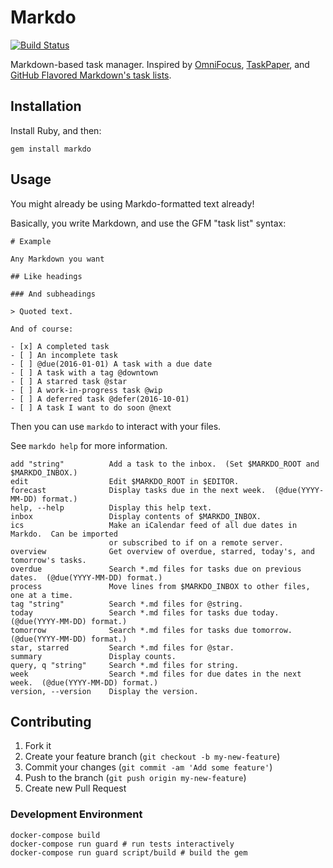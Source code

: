 # Markdo

[![Build Status](https://travis-ci.org/benjaminoakes/markdo.svg?branch=master)](https://travis-ci.org/benjaminoakes/markdo)

Markdown-based task manager.  Inspired by [OmniFocus][omnifocus], [TaskPaper][taskpaper], and [GitHub Flavored Markdown's task lists][gfm-task-lists].

  [gfm-task-lists]: https://github.com/blog/1375-task-lists-in-gfm-issues-pulls-comments
  [omnifocus]: https://www.omnigroup.com/omnifocus/
  [taskpaper]: http://www.hogbaysoftware.com/products/taskpaper

## Installation

Install Ruby, and then:

    gem install markdo

## Usage

You might already be using Markdo-formatted text already!

Basically, you write Markdown, and use the GFM "task list" syntax:

```
# Example

Any Markdown you want

## Like headings

### And subheadings

> Quoted text.

And of course:

- [x] A completed task
- [ ] An incomplete task
- [ ] @due(2016-01-01) A task with a due date
- [ ] A task with a tag @downtown
- [ ] A starred task @star
- [ ] A work-in-progress task @wip
- [ ] A deferred task @defer(2016-10-01)
- [ ] A task I want to do soon @next
```

Then you can use `markdo` to interact with your files.

See `markdo help` for more information.

    add "string"          Add a task to the inbox.  (Set $MARKDO_ROOT and $MARKDO_INBOX.)
    edit                  Edit $MARKDO_ROOT in $EDITOR.
    forecast              Display tasks due in the next week.  (@due(YYYY-MM-DD) format.)
    help, --help          Display this help text.
    inbox                 Display contents of $MARKDO_INBOX.
    ics                   Make an iCalendar feed of all due dates in Markdo.  Can be imported
                          or subscribed to if on a remote server.
    overview              Get overview of overdue, starred, today's, and tomorrow's tasks.
    overdue               Search *.md files for tasks due on previous dates.  (@due(YYYY-MM-DD) format.)
    process               Move lines from $MARKDO_INBOX to other files, one at a time.
    tag "string"          Search *.md files for @string.
    today                 Search *.md files for tasks due today.  (@due(YYYY-MM-DD) format.)
    tomorrow              Search *.md files for tasks due tomorrow.  (@due(YYYY-MM-DD) format.)
    star, starred         Search *.md files for @star.
    summary               Display counts.
    query, q "string"     Search *.md files for string.
    week                  Search *.md files for due dates in the next week.  (@due(YYYY-MM-DD) format.)
    version, --version    Display the version.

## Contributing

1. Fork it
2. Create your feature branch (`git checkout -b my-new-feature`)
3. Commit your changes (`git commit -am 'Add some feature'`)
4. Push to the branch (`git push origin my-new-feature`)
5. Create new Pull Request

### Development Environment

```
docker-compose build
docker-compose run guard # run tests interactively
docker-compose run guard script/build # build the gem
```
